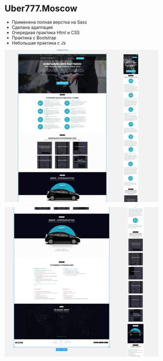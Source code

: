 # Uber777.Moscow

- Применена полная верстка на Sass
- Сделана адаптация
- Очередная практика Html и CSS
- Практика с Bootstrap
- Небольшая практика с Js

![Screenshot](https://github.com/ZeRcooI/Uber777.Moscow/blob/main/src/figma/Screenshot%201.jpg)

![Screenshot](https://github.com/ZeRcooI/Uber777.Moscow/blob/main/src/figma/Screenshot%202.jpg)
